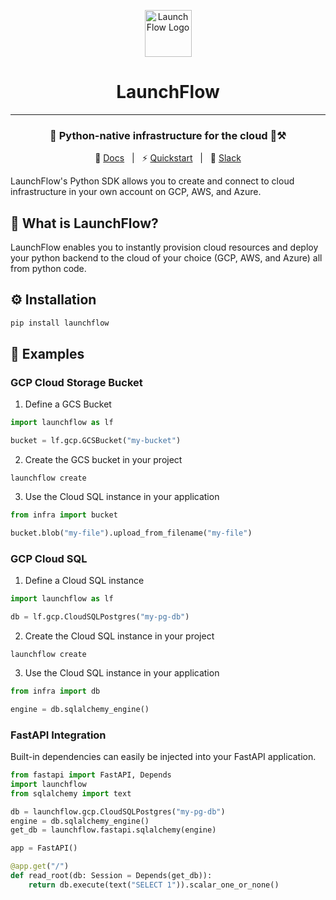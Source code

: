 <div align="center">

<img src="https://storage.googleapis.com/launchflow-public-images/launchflow-logo.svg" style="width: 75px; height: 75px;" alt="LaunchFlow Logo" /><h1>LaunchFlow</h1>

<hr>

### **🚀 Python-native infrastructure for the cloud 🚀⚒️**

📖 [Docs](https://docs.launchflow.com/) &nbsp; | &nbsp; ⚡ [Quickstart](https://docs.launchflow.com/quickstart) &nbsp; | &nbsp; 👋 [Slack](https://join.slack.com/t/launchflowusers/shared_invite/zt-27wlowsza-Uiu~8hlCGkvPINjmMiaaMQ)

</div>

LaunchFlow's Python SDK allows you to create and connect to cloud infrastructure in your own account on GCP, AWS, and Azure.

## 🤔 What is LaunchFlow?

LaunchFlow enables you to instantly provision cloud resources and deploy your python backend to the cloud of your choice (GCP, AWS, and Azure) all from python code.

## ⚙️ Installation

```bash
pip install launchflow
```

## 📖 Examples

### GCP Cloud Storage Bucket

1. Define a GCS Bucket

```python
import launchflow as lf

bucket = lf.gcp.GCSBucket("my-bucket")
```

2. Create the GCS bucket in your project

```
launchflow create
```

3. Use the Cloud SQL instance in your application

```python
from infra import bucket

bucket.blob("my-file").upload_from_filename("my-file")
```

### GCP Cloud SQL

1. Define a Cloud SQL instance

```python
import launchflow as lf

db = lf.gcp.CloudSQLPostgres("my-pg-db")
```

2. Create the Cloud SQL instance in your project

```
launchflow create
```

3. Use the Cloud SQL instance in your application

```python
from infra import db

engine = db.sqlalchemy_engine()
```

### FastAPI Integration

Built-in dependencies can easily be injected into your FastAPI application.

```python
from fastapi import FastAPI, Depends
import launchflow
from sqlalchemy import text

db = launchflow.gcp.CloudSQLPostgres("my-pg-db")
engine = db.sqlalchemy_engine()
get_db = launchflow.fastapi.sqlalchemy(engine)

app = FastAPI()

@app.get("/")
def read_root(db: Session = Depends(get_db)):
    return db.execute(text("SELECT 1")).scalar_one_or_none()
```
